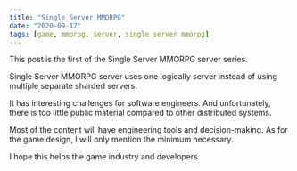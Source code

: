 ```yaml
---
title: "Single Server MMORPG"
date: "2020-09-17"
tags: [game, mmorpg, server, single server mmorpg]
---
```


This post is the first of the Single Server MMORPG server series. 

Single Server MMORPG server uses one logically server instead of using multiple separate sharded servers.

<!--more-->

It has interesting challenges for software engineers. And unfortunately, there is too little public material compared to other distributed systems.

Most of the content will have engineering tools and decision-making. As for the game design, I will only mention the minimum necessary.

I hope this helps the game industry and developers.
